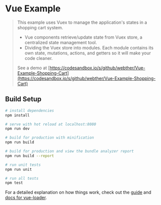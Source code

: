 # Vue Example

> This example uses Vuex to manage the application's states in a shopping cart system.
> * Vue components retrieve/update state from Vuex store, a centralized state management tool.
> * Dividing the Vuex store into modules. Each module contains its own state, mutations, actions, and getters so it will make your code cleaner.
> 
> See a demo at [https://codesandbox.io/s/github/webther/Vue-Example-Shopping-Cart](https://codesandbox.io/s/github/webther/Vue-Example-Shopping-Cart)

## Build Setup

``` bash
# install dependencies
npm install

# serve with hot reload at localhost:8080
npm run dev

# build for production with minification
npm run build

# build for production and view the bundle analyzer report
npm run build --report

# run unit tests
npm run unit

# run all tests
npm test
```

For a detailed explanation on how things work, check out the [guide](http://vuejs-templates.github.io/webpack/) and [docs for vue-loader](http://vuejs.github.io/vue-loader).
